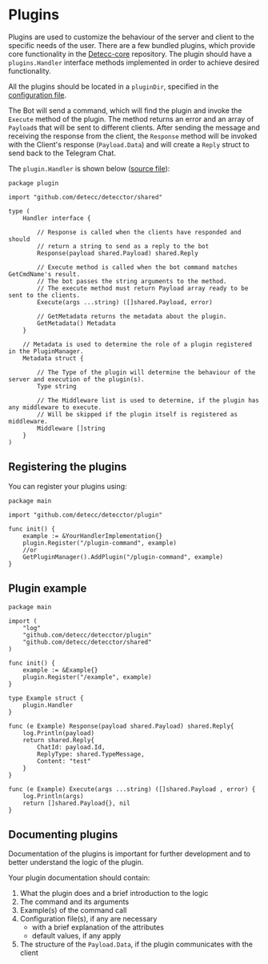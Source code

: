 # Plugins

Plugins are used to customize the behaviour of the server and client to the specific needs of the user. There are a few
bundled plugins, which provide core functionality in the [Detecc-core](https://github.com/detecc/detecc-core)
repository. The plugin should have a `plugins.Handler` interface methods implemented in order to achieve desired
functionality.

All the plugins should be located in a `pluginDir`, specified in the [configuration file](../config.yaml).

The Bot will send a command, which will find the plugin and invoke the `Execute` method of the plugin. The method
returns an error and an array of `Payload`s that will be sent to different clients. After sending the message and
receiving the response from the client, the `Response` method will be invoked with the Client's
response (`Payload.Data`) and will create a `Reply` struct to send back to the Telegram Chat.

The `plugin.Handler` is shown below ([source file](../plugin/plugins.go)):

```golang
package plugin

import "github.com/detecc/detecctor/shared"

type (
	Handler interface {

		// Response is called when the clients have responded and should
		// return a string to send as a reply to the bot
		Response(payload shared.Payload) shared.Reply

		// Execute method is called when the bot command matches GetCmdName's result.
		// The bot passes the string arguments to the method.
		// The execute method must return Payload array ready to be sent to the clients.
		Execute(args ...string) ([]shared.Payload, error)

		// GetMetadata returns the metadata about the plugin.
		GetMetadata() Metadata
	}

	// Metadata is used to determine the role of a plugin registered in the PluginManager.
	Metadata struct {

		// The Type of the plugin will determine the behaviour of the server and execution of the plugin(s).
		Type string

		// The Middleware list is used to determine, if the plugin has any middleware to execute.
		// Will be skipped if the plugin itself is registered as middleware.
		Middleware []string
	}
)
```

## Registering the plugins

You can register your plugins using:

```golang
package main

import "github.com/detecc/detecctor/plugin"

func init() {
	example := &YourHandlerImplementation{}
	plugin.Register("/plugin-command", example)
	//or
	GetPluginManager().AddPlugin("/plugin-command", example)
}
```

## Plugin example

```golang 
package main

import (
	"log"
	"github.com/detecc/detecctor/plugin"
	"github.com/detecc/detecctor/shared"
)

func init() {
	example := &Example{}
	plugin.Register("/example", example)
}

type Example struct {
	plugin.Handler
}

func (e Example) Response(payload shared.Payload) shared.Reply{
	log.Println(payload)
	return shared.Reply{
	    ChatId: payload.Id, 
	    ReplyType: shared.TypeMessage, 
	    Content: "test"
	}
}

func (e Example) Execute(args ...string) ([]shared.Payload , error) {
	log.Println(args)
	return []shared.Payload{}, nil
}
```

## Documenting plugins

Documentation of the plugins is important for further development and to better understand the logic of the plugin.

Your plugin documentation should contain:

1. What the plugin does and a brief introduction to the logic
2. The command and its arguments
3. Example(s) of the command call
4. Configuration file(s), if any are necessary
    - with a brief explanation of the attributes
    - default values, if any apply
5. The structure of the `Payload.Data`, if the plugin communicates with the client
